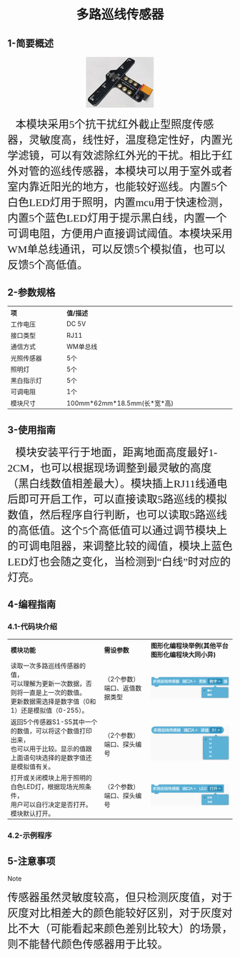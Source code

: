 <div align=center>
<h1 class="text-center">多路巡线传感器</h1>
</div>

## **1-简要概述**
<div align=center>
<img src="docs/electronic_modules/rj11/multiple_linefollower/multiple_linefollower.png" width=30%>
</div>

<p>
    <span style="font-family: 宋体, SimSun; font-size: 24px;">&nbsp; &nbsp;本模块采用5个抗干扰红外截止型照度传感器，灵敏度高，线性好，温度稳定性好，内置光学滤镜，可以有效滤除红外光的干扰。相比于红外对管的巡线传感器，本模块可以用于室外或者室内靠近阳光的地方，也能较好巡线。内置5个白色LED灯用于照明，内置mcu用于快速检测，内置5个蓝色LED灯用于提示黑白线，内置一个可调电阻，方便用户直接调试阈值。本模块采用WM单总线通讯，可以反馈5个模拟值，也可以反馈5个高低值。</span>
</p>

## **2-参数规格**

<!-- Table goes in the document BODY -->
<table class="imagetable" style="display: table; text-align: left;">
<tr>
    <th>项</th><th>值/描述</th>
</tr>
<tr>
    <td>工作电压</td><td>DC 5V</td>
</tr>
<tr>
    <td>接口类型</td><td>RJ11</td>
</tr>
<tr>
    <td>通信方式</td><td>WM单总线</td>
</tr>
<tr>
    <td>光照传感器</td><td>5个</td>
</tr>
<tr>
    <td>照明灯</td><td>5个</td>
</tr>
<tr>
    <td>黑白指示灯</td><td>5个</td>
</tr>
<tr>
    <td>可调电阻</td><td>1个</td>
</tr>
<tr>
    <td>模块尺寸</td><td>100mm*62mm*18.5mm(长*宽*高)</td>
</tr>
</table>

## **3-使用指南**

<p>
    <span style="font-family: 宋体, SimSun; font-size: 24px;">&nbsp; &nbsp;模块安装平行于地面，距离地面高度最好1-2CM，也可以根据现场调整到最灵敏的高度（黑白线数值相差最大）。模块插上RJ11线通电后即可开启工作，可以直接读取5路巡线的模拟数值，然后程序自行判断，也可以读取5路巡线的高低值。这个5个高低值可以通过调节模块上的可调电阻器，来调整比较的阈值，模块上蓝色LED灯也会随之变化，当检测到“白线”时对应的灯亮。</span>
</p>

## **4-编程指南**
### **4.1-代码块介绍**

<table class="imagetable" style="display: table; text-align: left;">
<tr>
    <th>模块功能</th><th>需设参数</th><th>图形化编程块举例(其他平台图形化编程块大同小异)</th>
</tr>
<tr>
    <td>读取一次多路巡线传感器的值，<br>可以理解为更新一次数据，否则将一直是上一次的数值。<br>更新数据需选择是数字值（0和1）还是模拟值（0-255）。
</td><td>（2个参数）端口、返值数据类型</td><td><img src="docs/electronic_modules/rj11/multiple_linefollower/img.png"></td>
</tr>
<tr>
    <td>返回5个传感器S1-S5其中一个的数值，可以将这个数值打印出来，<br>也可以用于比较。显示的值跟上面语句块选择的是数字值还是模拟值有关。
</td><td>（2个参数）端口、探头编号</td><td><img src="docs/electronic_modules/rj11/multiple_linefollower/img_1.png"></td>
</tr>
<tr>
    <td>打开或关闭模块上用于照明的白色LED灯，根据现场光照条件，<br>用户可以自行决定是否打开。模块默认打开。
</td><td>（2个参数）端口、探头编号</td><td><img src="docs/electronic_modules/rj11/multiple_linefollower/img_2.png"></td>
</tr>
</table>


### **4.2-示例程序**





## **5-注意事项**
> [!NOTE]
> <font size=5>传感器虽然灵敏度较高，但只检测灰度值，对于灰度对比相差大的颜色能较好区别，对于灰度对比不大（可能看起来颜色差别比较大）的场景，则不能替代颜色传感器用于比较。</font>
